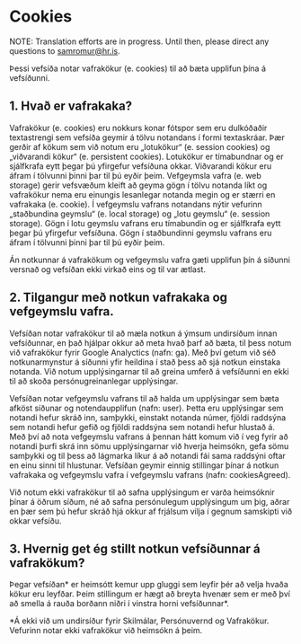 # Cookies

NOTE: Translation efforts are in progress. Until then, please direct any questions to samromur@hr.is.

Þessi vefsíða notar vafrakökur (e. cookies) til að bæta upplifun þína á vefsíðunni.

## 1. Hvað er vafrakaka?

Vafrakökur (e. cookies) eru nokkurs konar fótspor sem eru dulkóðaðir textastrengi sem vefsíða geymir á tölvu notandans í formi textaskráar. Þær gerðir af kökum sem við notum eru „lotukökur“ (e. session cookies) og „viðvarandi kökur“ (e. persistent cookies). Lotukökur er tímabundnar og er sjálfkrafa eytt þegar þú yfirgefur vefsíðuna okkar. Viðvarandi kökur eru áfram í tölvunni þinni þar til þú eyðir þeim.
Vefgeymsla vafra (e. web storage) gerir vefsvæðum kleift að geyma gögn í tölvu notanda líkt og vafrakökur nema eru einungis lesanlegar notanda megin og er stærri en vafrakaka (e. cookie). Í vefgeymslu vafrans notandans nýtir vefurinn „staðbundina geymslu“ (e. local storage) og „lotu geymslu“ (e. session storage). Gögn í lotu geymslu vafrans eru tímabundin og er sjálfkrafa eytt þegar þú yfirgefur vefsíðuna. Gögn í staðbundinni geymslu vafrans eru áfram í tölvunni þinni þar til þú eyðir þeim.

Án notkunnar á vafrakökum og vefgeymslu vafra gæti upplifun þín á síðunni versnað og vefsíðan ekki virkað eins og til var ætlast.

## 2. Tilgangur með notkun vafrakaka og vefgeymslu vafra.

Vefsíðan notar vafrakökur til að mæla notkun á ýmsum undirsíðum innan vefsíðunnar, en það hjálpar okkur að meta hvað þarf að bæta, til þess notum við vafrakökur fyrir Google Analyctics (nafn: ga). Með því getum við séð notkunarmynstur á síðunni yfir heildina í stað þess að sjá notkun einstaka notanda. Við notum upplýsingarnar til að greina umferð á vefsíðunni en ekki til að skoða persónugreinanlegar upplýsingar.

Vefsíðan notar vefgeymslu vafrans til að halda um upplýsingar sem bæta afköst síðunar og notendaupplifun (nafn: user). Þetta eru upplýsingar sem notandi hefur skráð inn, samþykki, einstakt notanda númer, fjöldi raddsýna sem notandi hefur gefið og fjöldi raddsýna sem notandi hefur hlustað á. Með því að nota vefgeymslu vafrans á þennan hátt komum við í veg fyrir að notandi þurfi skrá inn sömu upplýsingarnar við hverja heimsókn, gefa sömu samþykki og til þess að lágmarka líkur á að notandi fái sama raddsýni oftar en einu sinni til hlustunar. Vefsíðan geymir einnig stillingar þínar á notkun vafrakaka og vefgeymslu vafra í vefgeymslu vafrans (nafn: cookiesAgreed).

Við notum ekki vafrakökur til að safna upplýsingum er varða heimsóknir þínar á öðrum síðum, né að safna persónulegum upplýsingum um þig, aðrar en þær sem þú hefur skráð hjá okkur af frjálsum vilja í gegnum samskipti við okkar vefsíðu.

## 3. Hvernig get ég stillt notkun vefsíðunnar á vafrakökum?

Þegar vefsíðan* er heimsótt kemur upp gluggi sem leyfir þér að velja hvaða kökur eru leyfðar. Þeim stillingum er hægt að breyta hvenær sem er með því að smella á rauða borðann niðri í vinstra horni vefsíðunnar*.

\*Á ekki við um undirsíður fyrir Skilmálar, Persónuvernd og Vafrakökur. Vefurinn notar ekki vafrakökur við heimsókn á þeim.
